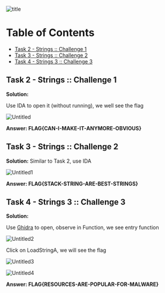 ![title](https://marcorei7.files.wordpress.com/2021/05/e5e8aa17c07012d2adc33f08d594ea10.jpeg)

# Table of Contents
- [Task 2 - Strings :: Challenge 1](#task-2---strings--challenge-1)
- [Task 3 - Strings :: Challenge 2](#task-3---strings--challenge-2)
- [Task 4 -  Strings 3 :: Challenge 3](#task-4---strings-3--challenge-3)

## Task 2 - Strings :: Challenge 1
**Solution:**

Use IDA to open it (without running), we well see the flag

![Untitled](https://user-images.githubusercontent.com/58476264/127841509-ff5f4288-e8a4-4c80-805a-7414853a9c48.png)

**Answer: FLAG{CAN-I-MAKE-IT-ANYMORE-OBVIOUS}**

## Task 3 - Strings :: Challenge 2
**Solution:**
Similar to Task 2, use IDA

![Untitled1](https://user-images.githubusercontent.com/58476264/127842991-3b9b38a7-5108-4c95-acad-e0228bf40a5b.png)

**Answer: FLAG{STACK-STRING-ARE-BEST-STRINGS}**

## Task 4 -  Strings 3 :: Challenge 3
**Solution:**

Use [Ghidra](https://github.com/NationalSecurityAgency/ghidra/releases) to open, observe in Function, we see entry function

![Untitled2](https://user-images.githubusercontent.com/58476264/127893313-bc0a87d3-f7ff-46d1-b1ad-12bdcb8d4b41.png)

Click on LoadStringA, we will see the flag

![Untitled3](https://user-images.githubusercontent.com/58476264/127893462-278f0484-b45f-42b4-8e40-6cf9220a9c37.png)

![Untitled4](https://user-images.githubusercontent.com/58476264/127893549-3c2bb967-a0ec-4080-bd76-bf96aab4220b.png)

**Answer: FLAG{RESOURCES-ARE-POPULAR-FOR-MALWARE}**
